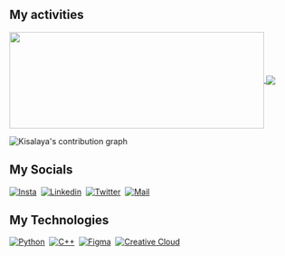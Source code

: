 <!-- <p align="center">
  <img width="auto" src="hd.png" alt="Data">
</p> -->

## My activities

<a href="https://github.com/imkishan1/github-readme-stats">
  <img width=450 height=170 align="center" src="https://github-readme-stats.vercel.app/api?username=imkishan1&theme=midnight-purple&show_icons=true&bg_color=0D1117&hide_border=true" />
</a>
<a href="https://github.com/imkishan1/github-readme-stats">
  <img align="center" src="https://github-readme-stats.vercel.app/api/top-langs/?username=imkishan1&theme=midnight-purple&layout=compact&bg_color=0D1117&hide_border=true" />
</a>

![Kisalaya's contribution graph](https://activity-graph.herokuapp.com/graph?username=imkishan1&hide_border=true&bg_color=0D1117&color=58A6FF&line=58A6FF&point=1F6FEB&area=true&custom_title=Contribution%20Graph)


## My Socials
<p align="left">
  
  <a href="https://www.instagram.com/imkishan01" target="_blank"><img width="auto" src="/icons/Instagram.png" alt="Insta"></a>&nbsp;
  <a href="https://www.linkedin.com/in/kisalaya-kishan-442858192/" target="_blank"><img width="auto" src="/icons/LinkedIN.png" alt="Linkedin"></a>&nbsp;
  <a href="https://www.twitter.com/KisalayKishan" target="_blank"><img width="auto" src="/icons/Twitter.png" alt="Twitter"></a>&nbsp;
  <a href="mailto:kislay.kishan007@gmail.com" target="_blank"><img width="auto" src="/icons/Gmail.png" alt="Mail"></a>  
</p>

## My Technologies
<p align="left">
  <a href="https://www.python.org/" target="_blank"><img width="auto" src="/icons/python.png" alt="Python"></a>&nbsp;
  <a href="https://en.wikipedia.org/wiki/C%2B%2B" target="_blank"><img width="auto" src="/icons/cpp.png" alt="C++"></a>&nbsp;
  <a href="https://www.figma.com/" target="_blank"><img width="auto" src="/icons/figma.png" alt="Figma"></a>&nbsp;
  <a href="https://www.adobe.com/creativecloud.html" target="_blank"><img width="auto" src="/icons/cc.png" alt="Creative Cloud"></a>&nbsp;
</p>
